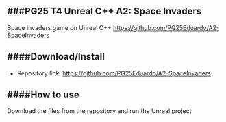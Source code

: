 ###**PG25 T4 Unreal C++ A2: Space Invaders**
----------

Space invaders game on Unreal C++
https://github.com/PG25Eduardo/A2-SpaceInvaders


####**Download/Install**
---------
 - Repository link: https://github.com/PG25Eduardo/A2-SpaceInvaders


####**How to use**
--------
Download the files from the repository and run the Unreal project